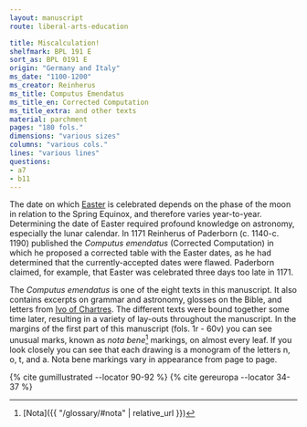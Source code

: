 ```yaml
---
layout: manuscript
route: liberal-arts-education

title: Miscalculation!
shelfmark: BPL 191 E
sort_as: BPL 0191 E
origin: "Germany and Italy"
ms_date: "1100-1200"
ms_creator: Reinherus
ms_title: Computus Emendatus
ms_title_en: Corrected Computation
ms_title_extra: and other texts
material: parchment
pages: "180 fols."
dimensions: "various sizes"
columns: "various cols."
lines: "various lines"
questions:
- a7
- b11
---
```


The date on which [Easter](https://en.wikipedia.org/wiki/Computus) is
celebrated depends on the phase of the moon in relation to the Spring
Equinox, and therefore varies year-to-year. Determining the date of
Easter required profound knowledge on astronomy, especially the lunar
calendar. In 1171 Reinherus of Paderborn (c. 1140-c. 1190) published the
*Computus emendatus* (Corrected Computation) in which he proposed a
corrected table with the Easter dates, as he had determined that the
currently-accepted dates were flawed. Paderborn claimed, for example,
that Easter was celebrated three days too late in 1171.

The *Computus emendatus* is one of the eight texts in this manuscript.
It also contains excerpts on grammar and astronomy, glosses on the
Bible, and letters from [Ivo of Chartres](https://en.wikipedia.org/wiki/Ivo_of_Chartres). The different
texts were bound together some time later, resulting in a variety of
lay-outs throughout the manuscript. In the margins of the first part of
this manuscript (fols. <span data-fol="1r" class="fref">1r</span> - <span data-fol="60v" class="fref">60v</span>) you can see unusual marks, known as
*nota bene*[^1] markings, on almost every leaf. If you look closely you
can see that each drawing is a monogram of the letters n, o, t, and a.
Nota bene markings vary in appearance from page to page.

[^1]: [Nota]({{ "/glossary/#nota" | relative_url }})

{% cite gumillustrated --locator 90-92 %}
{% cite gereuropa --locator 34-37 %}